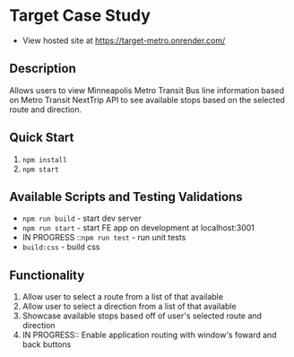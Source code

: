 # Target Case Study

- View hosted site at <https://target-metro.onrender.com/>

## Description

Allows users to view Minneapolis Metro Transit Bus line information based on Metro Transit NextTrip API to see available stops based on the selected route and direction.

## Quick Start

1. `npm install`
2. `npm start`

## Available Scripts and Testing Validations

- `npm run build` - start dev server
- `npm run start` - start FE app on development at localhost:3001
- IN PROGRESS ::`npm run test` - run unit tests 
- `build:css` - build css

## Functionality

1. Allow user to select a route from a list of that available
2. Allow user to select a direction from a list of that available
3. Showcase available stops based off of user's selected route and direction
4. IN PROGRESS:: Enable application routing with window's foward and back buttons
